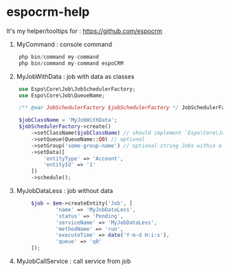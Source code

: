 # espocrm-help


It's my helper/tooltips for : https://github.com/espocrm 

1) MyCommand : console command

```php
	php bin/command my-command
	php bin/command my-command espoCRM
```

2) MyJobWithData : job with data as classes 

```php
	use Espo\Core\Job\JobSchedulerFactory;
	use Espo\Core\Job\QueueName;

	/** @var JobSchedulerFactory $jobSchedulerFactory */ JobSchedulerFactory as a constructor dependency

	$jobClassName = 'MyJobWithData';
	$jobSchedulerFactory->create()
	    ->setClassName($jobClassName) // should implement `Espo\Core\Job\Job` interface
	    ->setQueue(QueueName::Q0) // optional
	    ->setGroup('some-group-name') // optional string Jobs within a group will run one-by-one.
	    ->setData([
	        'entityType' => 'Account',
	        'entityId' => '1'
	    ])
	    ->schedule();
```

3) MyJobDataLess : job without data

```php
        $job = $em->createEntity('Job', [
                'name' => 'MyJobDataLess',
                'status' => 'Pending',
                'serviceName' => 'MyJobDataLess',
                'methodName' => 'run',
                'executeTime' => date('Y-m-d H:i:s'),
    			'queue' => 'q0'
        ]);
```

4) MyJobCallService : call service from job
